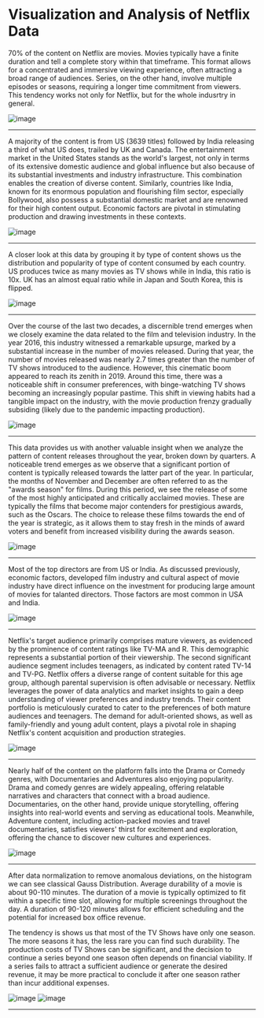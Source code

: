 # Visualization and Analysis of Netflix Data

70% of the content on Netflix are movies. Movies typically have a finite duration and tell a complete story within that timeframe. This format allows for a concentrated and immersive viewing experience, often attracting a broad range of audiences. Series, on the other hand, involve multiple episodes or seasons, requiring a longer time commitment from viewers. This tendency works not only for Netflix, but for the whole indusrtry in general.

![image](https://github.com/midnightsun257/SQL-and-Tableau-projects/assets/78453293/793c9f0b-2632-4b47-a9a1-3fb06690faf9)
*** 
A majority of the content is from US (3639 titles) followed by India releasing a third of what US does, trailed by UK and Canada. The entertainment market in the United States stands as the world's largest, not only in terms of its extensive domestic audience and global influence but also because of its substantial investments and industry infrastructure. This combination enables the creation of diverse content. Similarly, countries like India, known for its enormous population and flourishing film sector, especially Bollywood, also possess a substantial domestic market and are renowned for their high content output. Economic factors are pivotal in stimulating production and drawing investments in these contexts.

![image](https://github.com/midnightsun257/SQL-and-Tableau-projects/assets/78453293/e49fd125-ac47-4214-bf1a-5429fe463fd1)
***

A closer look at this data by grouping it by type of content shows us the distribution and popularity of type of content consumed by each country. US produces twice as many movies as TV shows while in India, this ratio is 10x. UK has an almost equal ratio while in Japan and South Korea, this is flipped. 

![image](https://github.com/midnightsun257/SQL-and-Tableau-projects/assets/78453293/1dbc83fd-bf78-4d99-be4b-98e6192d77f9)
***
Over the course of the last two decades, a discernible trend emerges when we closely examine the data related to the film and television industry. In the year 2016, this industry witnessed a remarkable upsurge, marked by a substantial increase in the number of movies released. During that year, the number of movies released was nearly 2.7 times greater than the number of TV shows introduced to the audience. However, this cinematic boom appeared to reach its zenith in 2019. Around this time, there was a noticeable shift in consumer preferences, with binge-watching TV shows becoming an increasingly popular pastime. This shift in viewing habits had a tangible impact on the industry, with the movie production frenzy gradually subsiding (likely due to the pandemic impacting production).

![image](https://github.com/midnightsun257/SQL-and-Tableau-projects/assets/78453293/1bfc3d91-ae0f-49f4-9cf6-5468591b14fb)
***
This data provides us with another valuable insight when we analyze the pattern of content releases throughout the year, broken down by quarters. A noticeable trend emerges as we observe that a significant portion of content is typically released towards the latter part of the year. In particular, the months of November and December are often referred to as the "awards season" for films. During this period, we see the release of some of the most highly anticipated and critically acclaimed movies. These are typically the films that become major contenders for prestigious awards, such as the Oscars. The choice to release these films towards the end of the year is strategic, as it allows them to stay fresh in the minds of award voters and benefit from increased visibility during the awards season.

![image](https://github.com/midnightsun257/SQL-and-Tableau-projects/assets/78453293/a2fa990d-3520-4ec1-a205-5128f067a6ab)
***
Most of the top directors are from US or India. As discussed previously, economic factors, developed film industry and cultural aspect of movie industry have direct influence on the investment for producing large amount of movies for talanted directors. Those factors are most common in USA and India.

![image](https://github.com/midnightsun257/SQL-and-Tableau-projects/assets/78453293/6e913a40-cf4d-42f0-b150-e824236460df)
***

Netflix's target audience primarily comprises mature viewers, as evidenced by the prominence of content ratings like TV-MA and R. This demographic represents a substantial portion of their viewership. The second significant audience segment includes teenagers, as indicated by content rated TV-14 and TV-PG. Netflix offers a diverse range of content suitable for this age group, although parental supervision is often advisable or necessary. Netflix leverages the power of data analytics and market insights to gain a deep understanding of viewer preferences and industry trends. Their content portfolio is meticulously curated to cater to the preferences of both mature audiences and teenagers. The demand for adult-oriented shows, as well as family-friendly and young adult content, plays a pivotal role in shaping Netflix's content acquisition and production strategies.

![image](https://github.com/midnightsun257/SQL-and-Tableau-projects/assets/78453293/cdb372bc-73ca-45f2-8be3-a4312149cbae)
***

Nearly half of the content on the platform falls into the Drama or Comedy genres, with Documentaries and Adventures also enjoying popularity. Drama and comedy genres are widely appealing, offering relatable narratives and characters that connect with a broad audience. Documentaries, on the other hand, provide unique storytelling, offering insights into real-world events and serving as educational tools. Meanwhile, Adventure content, including action-packed movies and travel documentaries, satisfies viewers' thirst for excitement and exploration, offering the chance to discover new cultures and experiences.

![image](https://github.com/midnightsun257/SQL-and-Tableau-projects/assets/78453293/8c587a34-c0c9-4bc5-8d4a-7e2868991ae6)
***

After data normalization to remove anomalous deviations, on the histogram we can see classical Gauss Distribution. Average durability of a movie is about 90-110 minutes. The duration of a movie is typically optimized to fit within a specific time slot, allowing for multiple screenings throughout the day. A duration of 90-120 minutes allows for efficient scheduling and the potential for increased box office revenue.

The tendency is shows us that most of the TV Shows have only one season. The more seasons it has, the less rare you can find such durability.
The production costs of TV Shows can be significant, and the decision to continue a series beyond one season often depends on financial viability. If a series fails to attract a sufficient audience or generate the desired revenue, it may be more practical to conclude it after one season rather than incur additional expenses.

![image](https://github.com/midnightsun257/SQL-and-Tableau-projects/assets/78453293/c388d99b-0c72-4cad-bc0a-5438b5edf21d)
![image](https://github.com/midnightsun257/SQL-and-Tableau-projects/assets/78453293/7c7b3939-4131-4b65-befb-259d0717d5a6)
***
